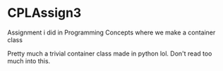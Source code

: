 # CPLAssign3
Assignment i did in Programming Concepts where we make a container class

Pretty much a trivial container class made in python lol.  Don't read too much into this.  
